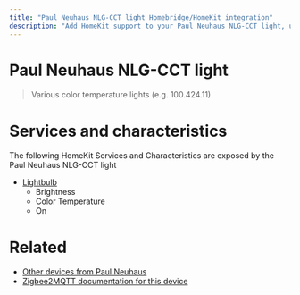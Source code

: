 ```yaml
---
title: "Paul Neuhaus NLG-CCT light Homebridge/HomeKit integration"
description: "Add HomeKit support to your Paul Neuhaus NLG-CCT light, using Homebridge, Zigbee2MQTT and homebridge-z2m."
---
```

<!---
This file has been GENERATED using src/docgen/docgen.ts
DO NOT EDIT THIS FILE MANUALLY!
-->
# Paul Neuhaus NLG-CCT light
> Various color temperature lights (e.g. 100.424.11)


# Services and characteristics
The following HomeKit Services and Characteristics are exposed by
the Paul Neuhaus NLG-CCT light

* [Lightbulb](../../light.md)
  * Brightness
  * Color Temperature
  * On


# Related
* [Other devices from Paul Neuhaus](../index.md#paul_neuhaus)
* [Zigbee2MQTT documentation for this device](https://www.zigbee2mqtt.io/devices/NLG-CCT_light.html)